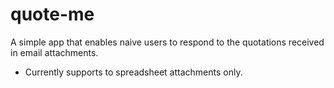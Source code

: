 # quote-me
A simple app that enables naive users to respond to the quotations received in email attachments.

* Currently supports to spreadsheet attachments only.
